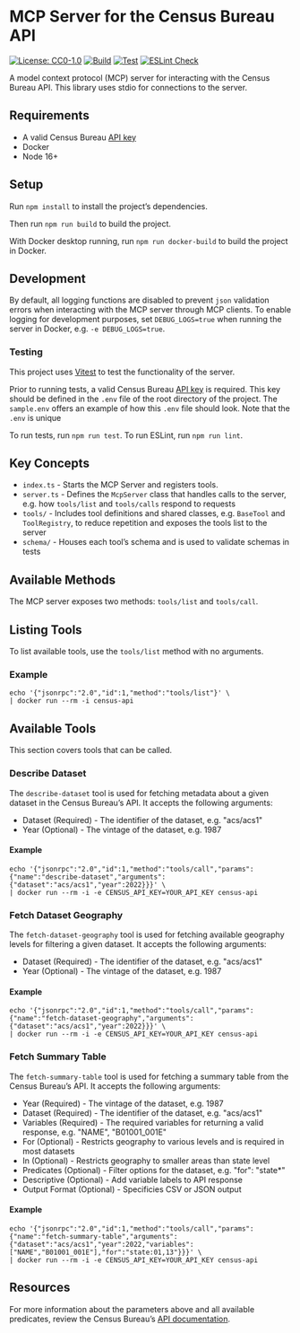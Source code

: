 # MCP Server for the Census Bureau API
[![License: CC0-1.0](https://img.shields.io/badge/License-CC0%201.0-lightgrey.svg)](https://github.com/uscensusbureau/mcp-server-census-api/blob/main/LICENSE)
[![Build](https://github.com/uscensusbureau/mcp-server-census-api/actions/workflows/build.yml/badge.svg)](https://github.com/uscensusbureau/mcp-server-census-api/actions/workflows/build.yml)
[![Test](https://github.com/uscensusbureau/mcp-server-census-api/actions/workflows/test.yml/badge.svg)](https://github.com/uscensusbureau/mcp-server-census-api/actions/workflows/test.yml)
[![ESLint Check](https://github.com/uscensusbureau/mcp-server-census-api/actions/workflows/lint.yml/badge.svg)](https://github.com/uscensusbureau/mcp-server-census-api/actions/workflows/lint.yml)

A model context protocol (MCP) server for interacting with the Census Bureau API. This library uses stdio for connections to the server.

## Requirements
* A valid Census Bureau [API key](https://api.census.gov/data/key_signup.html)
* Docker
* Node 16+

## Setup

Run `npm install` to install the project’s dependencies.

Then run `npm run build` to build the project.

With Docker desktop running, run `npm run docker-build` to build the project in Docker.

## Development

By default, all logging functions are disabled to prevent `json` validation errors when interacting with the MCP server through MCP clients. To enable logging for development purposes, set `DEBUG_LOGS=true` when running the server in Docker, e.g. `-e DEBUG_LOGS=true`. 

### Testing

This project uses [Vitest](https://vitest.dev/) to test the functionality of the server.

Prior to running tests, a valid Census Bureau [API key](https://api.census.gov/data/key_signup.html) is required. This key should be defined in the `.env` file of the root directory of the project. The `sample.env` offers an example of how this `.env` file should look. Note that the `.env` is unique 

To run tests, run `npm run test`. To run ESLint, run `npm run lint`.

## Key Concepts

* `index.ts` - Starts the MCP Server and registers tools.
* `server.ts` - Defines the `McpServer` class that handles calls to the server, e.g. how `tools/list` and `tools/calls` respond to requests
* `tools/` - Includes tool definitions and shared classes, e.g. `BaseTool` and `ToolRegistry`, to reduce repetition and exposes the tools list to the server
* `schema/` - Houses each tool’s schema and is used to validate schemas in tests

## Available Methods

The MCP server exposes two methods: `tools/list` and `tools/call`.

## Listing Tools

To list available tools, use the `tools/list` method with no arguments.

### Example
```
echo '{"jsonrpc":"2.0","id":1,"method":"tools/list"}' \
| docker run --rm -i census-api
```

## Available Tools
This section covers tools that can be called.

### Describe Dataset
The `describe-dataset` tool is used for fetching metadata about a given dataset in the Census Bureau’s API. It accepts the following arguments:
* Dataset (Required) - The identifier of the dataset, e.g. "acs/acs1"
* Year (Optional) - The vintage of the dataset, e.g. 1987

#### Example
```
echo '{"jsonrpc":"2.0","id":1,"method":"tools/call","params":{"name":"describe-dataset","arguments":{"dataset":"acs/acs1","year":2022}}}' \
| docker run --rm -i -e CENSUS_API_KEY=YOUR_API_KEY census-api
```

### Fetch Dataset Geography
The `fetch-dataset-geography` tool is used for fetching available geography levels for filtering a given dataset. It accepts the following arguments:
* Dataset (Required) - The identifier of the dataset, e.g. "acs/acs1"
* Year (Optional) - The vintage of the dataset, e.g. 1987

#### Example
```
echo '{"jsonrpc":"2.0","id":1,"method":"tools/call","params":{"name":"fetch-dataset-geography","arguments":{"dataset":"acs/acs1","year":2022}}}' \
| docker run --rm -i -e CENSUS_API_KEY=YOUR_API_KEY census-api
```

### Fetch Summary Table
The `fetch-summary-table` tool is used for fetching a summary table from the Census Bureau’s API. It accepts the following arguments:
* Year (Required) - The vintage of the dataset, e.g. 1987
* Dataset (Required) - The identifier of the dataset, e.g. "acs/acs1"
* Variables (Required) - The required variables for returning a valid response, e.g. "NAME", "B01001_001E"
* For (Optional) - Restricts geography to various levels and is required in most datasets
* In (Optional) - Restricts geography to smaller areas than state level
* Predicates (Optional) - Filter options for the dataset, e.g. "for": "state*"
* Descriptive (Optional) - Add variable labels to API response
* Output Format (Optional) - Specificies CSV or JSON output

#### Example
```
echo '{"jsonrpc":"2.0","id":1,"method":"tools/call","params":{"name":"fetch-summary-table","arguments":{"dataset":"acs/acs1","year":2022,"variables":["NAME","B01001_001E"],"for":"state:01,13"}}}' \
| docker run --rm -i -e CENSUS_API_KEY=YOUR_API_KEY census-api
```

## Resources
For more information about the parameters above and all available predicates, review the Census Bureau’s [API documentation](https://www.census.gov/data/developers/guidance/api-user-guide.Core_Concepts.html#list-tab-559651575).